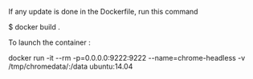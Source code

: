 If any update is done in the Dockerfile, run this command 

$ docker build .

To launch the container :

docker run -it --rm -p=0.0.0.0:9222:9222 --name=chrome-headless -v /tmp/chromedata/:/data ubuntu:14.04
